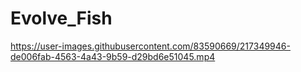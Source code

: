 # Evolve_Fish







https://user-images.githubusercontent.com/83590669/217349946-de006fab-4563-4a43-9b59-d29bd6e51045.mp4

